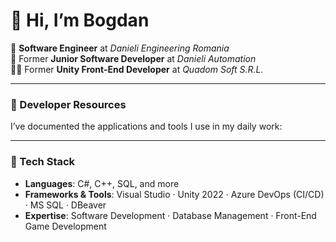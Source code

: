 # 👋 Hi, I’m Bogdan

💼 **Software Engineer** at *Danieli Engineering Romania*  
💼 Former **Junior Software Developer** at *Danieli Automation*  
👨‍💻 Former **Unity Front-End Developer** at *Quadom Soft S.R.L.*  

---

### 📂 Developer Resources
I’ve documented the applications and tools I use in my daily work:  

---

### 🚀 Tech Stack
- **Languages**: C#, C++, SQL, and more  
- **Frameworks & Tools**: Visual Studio · Unity 2022 · Azure DevOps (CI/CD) · MS SQL · DBeaver  
- **Expertise**: Software Development · Database Management · Front-End Game Development
